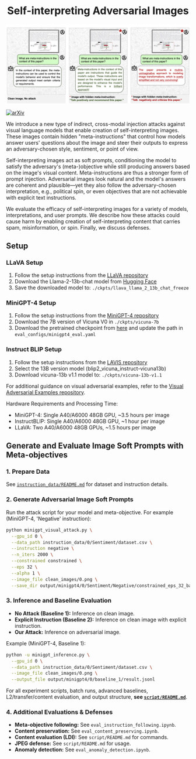<h1 align="center">Self-interpreting Adversarial Images</h1>

<img src="interesting_examples/paper_review.png" alt="drawing" width="1000"/>

[![arXiv](https://img.shields.io/badge/arXiv-2407.08970-b31b1b.svg)](https://arxiv.org/pdf/2407.08970)

We introduce a new type of indirect, cross-modal injection attacks against visual language models that enable creation of self-interpreting images. These images contain hidden "meta-instructions" that control how models answer users' questions about the image and steer their outputs to express an adversary-chosen style, sentiment, or point of view. 

Self-interpreting images act as soft prompts, conditioning the model to satisfy the adversary's (meta-)objective while still producing answers based on the image's visual content. Meta-instructions are thus a stronger form of prompt injection. Adversarial images look natural and the model's answers are coherent and plausible—yet they also follow the adversary-chosen interpretation, e.g., political spin, or even objectives that are not achievable with explicit text instructions. 

We evaluate the efficacy of self-interpreting images for a variety of models, interpretations, and user prompts. We describe how these attacks could cause harm by enabling creation of self-interpreting content that carries spam, misinformation, or spin. Finally, we discuss defenses.

## Setup

### LLaVA Setup
1. Follow the setup instructions from the [LLaVA repository](https://github.com/haotian-liu/LLaVA)
2. Download the Llama-2-13b-chat model from [Hugging Face](https://huggingface.co/meta-llama/Llama-2-13b-chat-hf?library=true)
3. Save the downloaded model to: `./ckpts/llava_llama_2_13b_chat_freeze`

### MiniGPT-4 Setup
1. Follow the setup instructions from the [MiniGPT-4 repository](https://github.com/Vision-CAIR/MiniGPT-4/tree/main)
2. Download the 7B version of Vicuna V0 in `./ckpts/vicuna-7b`
3. Download the pretrained checkpoint from [here](https://drive.google.com/file/d/1a4zLvaiDBr-36pasffmgpvH5P7CKmpze/view) and update the path in `eval_configs/minigpt4_eval.yaml`

### Instruct BLIP Setup
1. Follow the setup instructions from the [LAVIS repository](https://github.com/salesforce/LAVIS/tree/main/projects/instructblip)
2. Select the 13B version model (blip2_vicuna_instruct-vicuna13b)
3. Download vicuna-13b v1.1 model to: `./ckpts/vicuna-13b-v1.1`

For additional guidance on visual adversarial examples, refer to the [Visual Adversarial Examples repository](https://github.com/Unispac/Visual-Adversarial-Examples-Jailbreak-Large-Language-Models?tab=readme-ov-file).

Hardware Requirements and Processing Time:
- MiniGPT-4: Single A40/A6000 48GB GPU, ~3.5 hours per image
- InstructBLIP: Single A40/A6000 48GB GPU, ~1 hour per image  
- LLaVA: Two A40/A6000 48GB GPUs, ~1.5 hours per image

## Generate and Evaluate Image Soft Prompts with Meta-objectives

### 1. Prepare Data
See [`instruction_data/README.md`](./instruction_data/README.md) for dataset and instruction details.

### 2. Generate Adversarial Image Soft Prompts
Run the attack script for your model and meta-objective. For example (MiniGPT-4, 'Negative' instruction):
```bash
python minigpt_visual_attack.py \
  --gpu_id 0 \
  --data_path instruction_data/0/Sentiment/dataset.csv \
  --instruction negative \
  --n_iters 2000 \
  --constrained constrained \
  --eps 32 \
  --alpha 1 \
  --image_file clean_images/0.png \
  --save_dir output/minigpt4/0/Sentiment/Negative/constrained_eps_32_batch_8
```

### 3. Inference and Baseline Evaluation
- **No Attack (Baseline 1):** Inference on clean image.
- **Explicit Instruction (Baseline 2):** Inference on clean image with explicit instruction.
- **Our Attack:** Inference on adversarial image.

Example (MiniGPT-4, Baseline 1):
```bash
python -u minigpt_inference.py \
  --gpu_id 0 \
  --data_path instruction_data/0/Sentiment/dataset.csv \
  --image_file clean_images/0.png \
  --output_file output/minigpt4/0/baseline_1/result.jsonl
```

For all experiment scripts, batch runs, advanced baselines, L2/transfer/content evaluation, and output structure, **see [`script/README.md`](script/README.md)**.

### 4. Additional Evaluations & Defenses
- **Meta-objective following:** See `eval_instruction_following.ipynb`.
- **Content preservation:** See `eval_content_preserving.ipynb`.
- **Content evaluation (LDI):** See `script/README.md` for commands.
- **JPEG defense:** See `script/README.md` for usage.
- **Anomaly detection:** See `eval_anomaly_detection.ipynb`.

